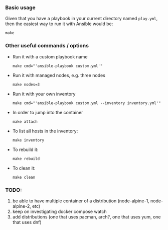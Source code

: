 
### Basic usage

Given that you have a playbook in your current directory named `play.yml`, then the easiest way to run it with Ansible would be:

```shell
make
```

### Other useful commands / options

* Run it with a custom playbook name

  ```shell
  make cmd="'ansible-playbook custom.yml'"
  ```

* Run it with managed nodes, e.g. three nodes

  ```shell
  make nodes=3
  ```

* Run it with your own inventory

  ```shell
  make cmd="'ansible-playbook custom.yml --inventory inventory.yml'"
  ```

* In order to jump into the container

  ```shell
  make attach
  ```

* To list all hosts in the inventory:
  ```shell
  make inventory
  ```

* To rebuild it:
  ```shell
  make rebuild
  ```

* To clean it:
  ```shell
  make clean
  ```

### TODO:
1. be able to have multiple container of a distribution (node-alpine-1, node-alpine-2, etc)
2. keep on investigating docker compose watch
3. add distributions (one that uses pacman, arch?, one that uses yum, one that uses dnf)